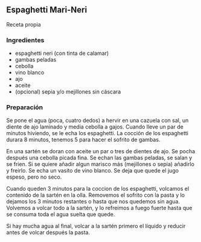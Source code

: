 ## Espaghetti Mari-Neri

Receta propia

### Ingredientes

- espaghetti neri (con tinta de calamar)
- gambas peladas
- cebolla
- vino blanco
- ajo
- aceite
- (opcional) sepia y/o mejillones sin cáscara

### Preparación

Se pone el agua (poca, cuatro dedos) a hervir en una cazuela con sal, un diente de ajo laminado y media cebolla a gajos.
Cuando lleve un par de minutos hiviendo, se le echa los espaghetti.
La cocción de los espaghetti durara 8 minutos,
tenemos 5 para hacer el sofrito de gambas.

En una sartén se doran con aceite un par o tres de dientes de ajo.
Se pocha después una cebolla picada fina.
Se echan las gambas peladas, se salan y se frien.
Si se quiere añadir algun marisco más (mejillones o sepia) añadirlo y freirlo.
Se echa un vasito de vino blanco.
Se deja que quede el jugo espeso, pero no seco.

Cuando queden 3 minutos para la coccion de los espaghetti,
volcamos el contenido de la sartén en la olla.
Removemos el sofrito con la pasta y lo dejamos los 3 minutos restantes o hasta que nos quedemos sin agua.
Volvemos a volcar todo a la sartén,
y lo refreimos a fuego fuerte hasta que se consuma toda el agua suelta que quede.

Si hay mucha agua al final, volcar a la sartén primero el líquido y reducir antes de volcar después la pasta.



